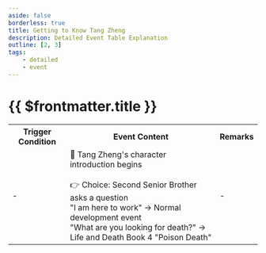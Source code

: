 ```yaml
---
aside: false
borderless: true
title: Getting to Know Tang Zheng
description: Detailed Event Table Explanation
outline: [2, 3]
tags:
    - detailed
    - event
---
```


# {{ $frontmatter.title }}

<Table class="timeline-table">
    <tr class="timeline-header">
        <th>Trigger Condition</th>
        <th>Event Content</th>
        <th>Remarks</th>
    </tr>
	<tr>
		<td>-</td>
		<td>
			📖 Tang Zheng's character introduction begins<br>
			<br>
			👉 Choice: Second Senior Brother asks a question<br>
			<span title="Tang Zheng+1, Mind-12, Contribution+10">"I am here to work" → Normal development event</span> <br>
			"What are you looking for death?" → Life and Death Book 4 "Poison Death"<br>
		</td>
		<td>-</td>
	</tr>
</table>